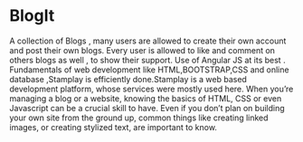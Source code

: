 # BlogIt
A collection of Blogs , many users are allowed to create their own account and post their own blogs. Every user is allowed to like and comment on others blogs as well , to show their support. Use of Angular JS at its best . Fundamentals of web development like HTML,BOOTSTRAP,CSS and online database ,Stamplay is efficiently done.Stamplay is a web based development platform, whose services were mostly used here.
When you’re managing a blog or a website, knowing the basics of HTML, CSS or even Javascript can be a crucial skill to have. Even if you don’t plan on building your own site from the ground up, common things like creating linked images, or creating stylized text, are important to know.
